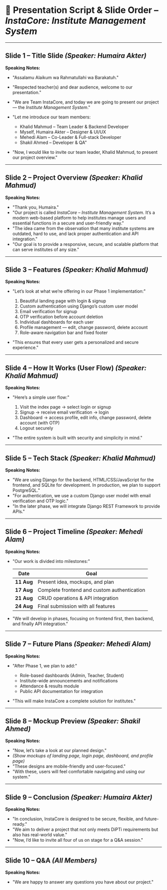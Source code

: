 # 🎤 **Presentation Script & Slide Order** – *InstaCore: Institute Management System*

---

## **Slide 1 – Title Slide** *(Speaker: Humaira Akter)*

**Speaking Notes:**

* "Assalamu Alaikum wa Rahmatullahi wa Barakatuh."
* "Respected teacher(s) and dear audience, welcome to our presentation."
* "We are Team InstaCore, and today we are going to present our project — the *Institute Management System*."
* "Let me introduce our team members:

  * Khalid Mahmud – Team Leader & Backend Developer
  * Myself, Humaira Akter – Designer & UI/UX
  * Mehedi Alam – Co-Leader & Full-stack Developer
  * Shakil Ahmed – Developer & QA"
* "Now, I would like to invite our team leader, Khalid Mahmud, to present our project overview."

---

## **Slide 2 – Project Overview** *(Speaker: Khalid Mahmud)*

**Speaking Notes:**

* "Thank you, Humaira."
* "Our project is called *InstaCore – Institute Management System*. It’s a modern web-based platform to help institutes manage users and essential functions in a secure and user-friendly way."
* "The idea came from the observation that many institute systems are outdated, hard to use, and lack proper authentication and API integration."
* "Our goal is to provide a responsive, secure, and scalable platform that can serve institutes of any size."

---

## **Slide 3 – Features** *(Speaker: Khalid Mahmud)*

**Speaking Notes:**

* "Let’s look at what we’re offering in our Phase 1 implementation:"

  1. Beautiful landing page with login & signup
  2. Custom authentication using Django’s custom user model
  3. Email verification for signup
  4. OTP verification before account deletion
  5. Individual dashboards for each user
  6. Profile management — edit, change password, delete account
  7. Role-aware navigation bar and fixed footer
* "This ensures that every user gets a personalized and secure experience."

---

## **Slide 4 – How It Works (User Flow)** *(Speaker: Khalid Mahmud)*

**Speaking Notes:**

* "Here’s a simple user flow:"

  1. Visit the index page → select login or signup
  2. Signup → receive email verification → login
  3. Dashboard → access profile, edit info, change password, delete account (with OTP)
  4. Logout securely
* "The entire system is built with security and simplicity in mind."

---

## **Slide 5 – Tech Stack** *(Speaker: Khalid Mahmud)*

**Speaking Notes:**

* "We are using Django for the backend, HTML/CSS/JavaScript for the frontend, and SQLite for development.
  In production, we plan to support PostgreSQL."
* "For authentication, we use a custom Django user model with email verification and OTP logic."
* "In the later phase, we will integrate Django REST Framework to provide APIs."

---

## **Slide 6 – Project Timeline** *(Speaker: Mehedi Alam)*

**Speaking Notes:**

* "Our work is divided into milestones:"

  | Date       | Goal                                        |
  | ---------- | ------------------------------------------- |
  | **11 Aug** | Present idea, mockups, and plan             |
  | **17 Aug** | Complete frontend and custom authentication |
  | **21 Aug** | CRUD operations & API integration           |
  | **24 Aug** | Final submission with all features          |
* "We will develop in phases, focusing on frontend first, then backend, and finally API integration."

---

## **Slide 7 – Future Plans** *(Speaker: Mehedi Alam)*

**Speaking Notes:**

* "After Phase 1, we plan to add:"

  * Role-based dashboards (Admin, Teacher, Student)
  * Institute-wide announcements and notifications
  * Attendance & results module
  * Public API documentation for integration
* "This will make InstaCore a complete solution for institutes."

---

## **Slide 8 – Mockup Preview** *(Speaker: Shakil Ahmed)*

**Speaking Notes:**

* "Now, let’s take a look at our planned design."
* *(Show mockups of landing page, login page, dashboard, and profile page)*
* "These designs are mobile-friendly and user-focused."
* "With these, users will feel comfortable navigating and using our system."

---

## **Slide 9 – Conclusion** *(Speaker: Humaira Akter)*

**Speaking Notes:**

* "In conclusion, InstaCore is designed to be secure, flexible, and future-ready."
* "We aim to deliver a project that not only meets DiPTi requirements but also has real-world value."
* "Now, I’d like to invite all four of us on stage for a Q\&A session."

---

## **Slide 10 – Q\&A** *(All Members)*

**Speaking Notes:**

* "We are happy to answer any questions you have about our project."

